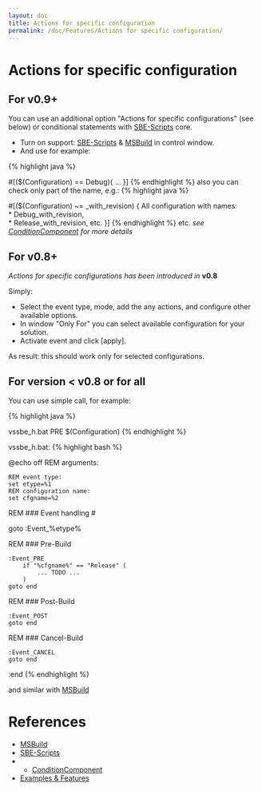 ```yaml
---
layout: doc
title: Actions for specific configuration 
permalink: /doc/Features/Actions for specific configuration/
---
```

# Actions for specific configuration 

## For v0.9+ 

You can use an additional option "Actions for specific configurations" (see below) or conditional statements with [SBE-Scripts](../../Scripts/SBE-Scripts/) core.

* Turn on support: [SBE-Scripts](../../Scripts/SBE-Scripts/) & [MSBuild](../../Scripts/MSBuild/) in control window. 
* And use for example: 

{% highlight java %}

#[($(Configuration) == Debug){ 
    ... 
}]
{% endhighlight %}
also you can check only part of the name, e.g.:
{% highlight java %}

#[($(Configuration) ~= _with_revision) 
{ 
    All configuration with names:  
     * Debug_with_revision,  
     * Release_with_revision, etc. 
}]
{% endhighlight %}
etc. *see [ConditionComponent](../../Scripts/SBE-Scripts/Components/ConditionComponent/) for more details*

## For v0.8+ 

*Actions for specific configurations has been introduced in* **v0.8**

Simply:

* Select the event type, mode, add the any actions, and configure other available options.
* In window "Only For" you can select available configuration for your solution.
* Activate event and click [apply]. 

As result: this should work only for selected configurations.

## For version < v0.8 or for all

You can use simple call, for example:

{% highlight java %}

vssbe_h.bat PRE $(Configuration)
{% endhighlight %}

vssbe_h.bat:
{% highlight bash %}

@echo off 
REM arguments: 
 
    REM event type: 
    set etype=%1 
    REM configuration name: 
    set cfgname=%2 
 
REM ### Event handling # 
 
goto :Event_%etype% 
 
REM ### Pre-Build 
 
    :Event_PRE 
        if "%cfgname%" == "Release" ( 
            ... TODO ... 
        ) 
    goto end 
 
REM ### Post-Build 
 
    :Event_POST 
    goto end 
 
REM ### Cancel-Build 
 
    :Event_CANCEL 
    goto end 
 
:end
{% endhighlight %}

and similar with [MSBuild](../../Scripts/MSBuild/)

# References

* [MSBuild](../../Scripts/MSBuild/)
* [SBE-Scripts](../../Scripts/SBE-Scripts/)
* * [ConditionComponent](../../Scripts/SBE-Scripts/Components/ConditionComponent/)
* [Examples & Features](../../Examples/)
